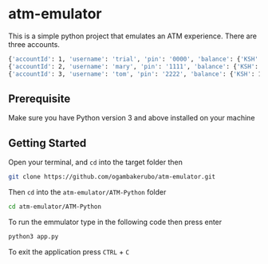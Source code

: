 # atm-emulator

This is a simple python project that emulates an ATM experience.
There are three accounts.

```bash
{'accountId': 1, 'username': 'trial', 'pin': '0000', 'balance': {'KSH': 1000, 'USD': 0}}
{'accountId': 2, 'username': 'mary', 'pin': '1111', 'balance': {'KSH': 1000000, 'USD': 10000}}
{'accountId': 3, 'username': 'tom', 'pin': '2222', 'balance': {'KSH': 140000, 'USD': 2000}}
```

## Prerequisite

Make sure you have Python version 3 and above installed on your machine

## Getting Started

Open your terminal, and `cd` into the target folder then

```bash
git clone https://github.com/ogambakerubo/atm-emulator.git
```

Then `cd` into the `atm-emulator/ATM-Python` folder

```bash
cd atm-emulator/ATM-Python
```

To run the emmulator type in the following code then press enter

```bash
python3 app.py
```

To exit the application press `CTRL` + `C`
